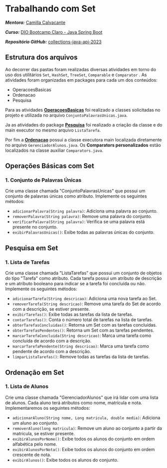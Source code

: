 
# Trabalhando com Set

***Mentora:*** [Camilla Calvacante](https://www.linkedin.com/in/cami-la/)

***Curso:*** [DIO Bootcamp Claro - Java Spring Boot](https://web.dio.me/track/2e52ad2d-0a3b-4ade-a4ae-17830f528834)

***Repositório GitHub:*** [collections-java-api-2023](https://github.com/cami-la/collections-java-api-2023)

## Estrutura dos arquivos

Ao decorrer das pastas foram realizadas diversas atividades em torno do uso dos utilitários `Set`, ``HashSet``, `TreeSet`, `Comparable` e ``Comparator`` . As atividades foram organizadas em packages para cada um dos conteúdos:

- OperacoesBasicas
- Ordenacao
- Pesquisa

Para as atividades **<u>OperacoesBasicas</u>** foi realizado a classes solicitadas no projeto e utilizada no arquivo `ConjuntoPalavrasUnicas.java`.

Ja as atividades do package **<u>Pesquisa</u>** foi realizado a criação da classe e do main executor no mesmo arquivo `ListaTarefa`.

Por fim a **<u>Ordenacao</u>** possui a classe executora main localizada diretamente no arquivo `GerenciadorAlunos.java`.
Os **Comparators personalizados** estão localizados na classe auxiliar  `Comparators.java`.


## Operações Básicas com Set

### 1. Conjunto de Palavras Únicas

<p>
Crie uma classe chamada "ConjuntoPalavrasUnicas" que possui um conjunto de palavras únicas como atributo. Implemente os seguintes métodos:

- `adicionarPalavra(String palavra)`: Adiciona uma palavra ao conjunto.
- `removerPalavra(String palavra)`: Remove uma palavra do conjunto.
- `verificarPalavra(String palavra)`: Verifica se uma palavra está presente no conjunto.
- `exibirPalavrasUnicas()`: Exibe todas as palavras únicas do conjunto.
</p>


## Pesquisa em Set


### 1. Lista de Tarefas

<p>
Crie uma classe chamada "ListaTarefas" que possui um conjunto de objetos do tipo "Tarefa" como atributo. Cada tarefa possui um atributo de descrição e um atributo booleano para indicar se a tarefa foi concluída ou não. Implemente os seguintes métodos:

- `adicionarTarefa(String descricao)`: Adiciona uma nova tarefa ao Set.
- `removerTarefa(String descricao)`: Remove uma tarefa do Set de acordo com a descrição, se estiver presente. 
- `exibirTarefas()`: Exibe todas as tarefas da lista de tarefas.
- `contarTarefas()`: Conta o número total de tarefas na lista de tarefas.
- `obterTarefasConcluidas()`: Retorna um Set com as tarefas concluídas.
- `obterTarefasPendentes()`: Retorna um Set com as tarefas pendentes.
- `marcarTarefaConcluida(String descricao)`: Marca uma tarefa como concluída de acordo com a descrição.
- `marcarTarefaPendente(String descricao)`: Marca uma tarefa como pendente de acordo com a descrição.
- `limparListaTarefas()`: Remove todas as tarefas da lista de tarefas.
</p>


## Ordenação em Set

### 1. Lista de Alunos

<p>
Crie uma classe chamada "GerenciadorAlunos" que irá lidar com uma lista de alunos. Cada aluno terá atributos como nome, matrícula e nota. Implementaremos os seguintes métodos:

- `adicionarAluno(String nome, Long matricula, double media)`: Adiciona um aluno ao conjunto.
- `removerAluno(long matricula)`: Remove um aluno ao conjunto a partir da matricula, se estiver presente.
- `exibirAlunosPorNome()`: Exibe todos os alunos do conjunto em ordem alfabética pelo nome.
- `exibirAlunosPorNota()`: Exibe todos os alunos do conjunto em ordem crescente de nota.
- `exibirAlunos()`: Exibe todos os alunos do conjunto.
</p>